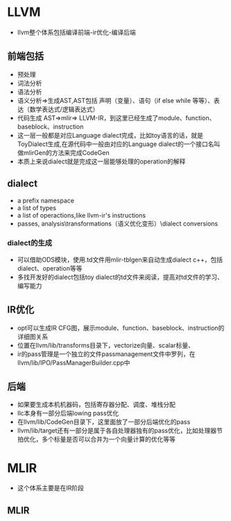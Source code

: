 # LLVM
- llvm整个体系包括编译前端-ir优化-编译后端

## 前端包括
- 预处理
- 词法分析
- 语法分析
- 语义分析=>生成AST,AST包括 声明（变量）、语句（if else while 等等）、表达（数学表达式/逻辑表达式）
- 代码生成 AST=>mlir=> LLVM-IR，到这里已经生成了module、function、baseblock、instruction
- 这一层一般都是对应Language dialect完成，比如toy语言的话，就是ToyDialect生成,在源代码中一般由对应的Language dialect的一个接口名叫做mlirGen的方法来完成CodeGen
- 本质上来说dialect就是完成这一层能够处理的operation的解释

## dialect
- a prefix namespace
- a list of types
- a list of operactions,like llvm-ir's instructions
- passes, analysis\transformations（语义优化变形）\dialect conversions

### dialect的生成
- 可以借助ODS模块，使用.td文件用mlir-tblgen来自动生成dialect c++，包括dialect、operation等等
- 多找开发好的dialect包括toy dialect的td文件来阅读，提高对td文件的学习、编写能力

## IR优化
- opt可以生成IR CFG图，展示module、function、baseblock、instruction的详细图关系
- 位置在llvm/lib/transforms目录下，vectorize向量、scalar标量、
- ir的pass管理是一个独立的文件passmanagement文件中罗列，在llvm/lib/IPO/PassManagerBuilder.cpp中

## 后端
- 如果要生成本机机器码，包括寄存器分配、调度、堆栈分配
- llc本身有一部分后端lowing pass优化
- 在llvm/lib/CodeGen目录下，这里面放了一部分后端优化的pass
- llvm/lib/target还有一部分是属于各自处理器独有的pass优化，比如处理器节拍优化，多个标量是否可以合并为一个向量计算的优化等等

# MLIR
- 这个体系主要是在IR阶段

## MLIR
